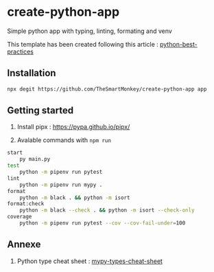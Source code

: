 # create-python-app

Simple python app with typing, linting, formating and venv

This template has been created following this article : [python-best-practices](https://sourcery.ai/blog/python-best-practices/#pipenv)

## Installation

```sh
npx degit https://github.com/TheSmartMonkey/create-python-app app
```

## Getting started

1. Install pipx : https://pypa.github.io/pipx/

1. Avalable commands with `npm run`

```sh
start
    py main.py
test
    python -m pipenv run pytest
lint
    python -m pipenv run mypy .
format
    python -m black . && python -m isort
format:check
    python -m black --check . && python -m isort --check-only
coverage
    python -m pipenv run pytest --cov --cov-fail-under=100
```

## Annexe

1. Python type cheat sheet : [mypy-types-cheat-sheet](https://mypy.readthedocs.io/en/latest/cheat_sheet_py3.html)
